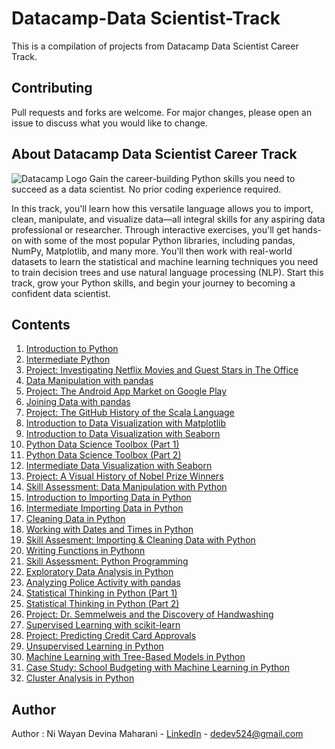# Datacamp-Data Scientist-Track
This is a compilation of projects from Datacamp Data Scientist Career Track.

## Contributing
Pull requests and forks are welcome. For major changes, please open an issue to discuss what you would like to change.

## About Datacamp Data Scientist Career Track
![Datacamp Logo](https://dataresident.com/wp-content/uploads/2021/12/is-datacamp-worth-it.png)
Gain the career-building Python skills you need to succeed as a data scientist. No prior coding experience required.

In this track, you'll learn how this versatile language allows you to import, clean, manipulate, and visualize data—all integral skills for any aspiring data professional or researcher. Through interactive exercises, you'll get hands-on with some of the most popular Python libraries, including pandas, NumPy, Matplotlib, and many more. You'll then work with real-world datasets to learn the statistical and machine learning techniques you need to train decision trees and use natural language processing (NLP). Start this track, grow your Python skills, and begin your journey to becoming a confident data scientist.

## Contents
1. [Introduction to Python](https://app.datacamp.com/learn/courses/intro-to-python-for-data-science)
2. [Intermediate Python](https://app.datacamp.com/learn/courses/intermediate-python)
3. [Project: Investigating Netflix Movies and Guest Stars in The Office](https://app.datacamp.com/learn/projects/entertainment-data)
4. [Data Manipulation with pandas](https://app.datacamp.com/learn/courses/data-manipulation-with-pandas)
5. [Project: The Android App Market on Google Play](https://app.datacamp.com/learn/projects/android-app-market)
6. [Joining Data with pandas](https://app.datacamp.com/learn/courses/joining-data-with-pandas)
7. [Project: The GitHub History of the Scala Language](https://app.datacamp.com/learn/projects/163)
8. [Introduction to Data Visualization with Matplotlib](https://app.datacamp.com/learn/courses/introduction-to-data-visualization-with-matplotlib)
9. [Introduction to Data Visualization with Seaborn](https://app.datacamp.com/learn/courses/introduction-to-data-visualization-with-seaborn)
10. [Python Data Science Toolbox (Part 1)](https://app.datacamp.com/learn/courses/python-data-science-toolbox-part-1)
11. [Python Data Science Toolbox (Part 2)](https://app.datacamp.com/learn/courses/python-data-science-toolbox-part-2)
12. [Intermediate Data Visualization with Seaborn](https://app.datacamp.com/learn/courses/intermediate-data-visualization-with-seaborn)
13. [Project: A Visual History of Nobel Prize Winners](https://app.datacamp.com/learn/projects/nobel-winners)
14. [Skill Assessment: Data Manipulation with Python](https://assessment.datacamp.com/data-manipulation-with-python?track_title=Data%20Scientist%20%20with%20Python&track_url=https://www.datacamp.com/tracks/data-scientist-with-python/continue&next_content_type=course&next_content_title=Introduction%20to%20Importing%20Data%20in%20Python&next_content_technology=python)
15. [Introduction to Importing Data in Python](https://app.datacamp.com/learn/courses/introduction-to-importing-data-in-python)
16. [Intermediate Importing Data in Python](https://app.datacamp.com/learn/courses/intermediate-importing-data-in-python)
17. [Cleaning Data in Python](https://app.datacamp.com/learn/courses/cleaning-data-in-python)
18. [Working with Dates and Times in Python](https://app.datacamp.com/learn/courses/working-with-dates-and-times-in-python)
19. [Skill Assesment: Importing & Cleaning Data with Python](https://assessment.datacamp.com/importing-cleaning-data-with-python?track_title=Data%20Scientist%20%20with%20Python&track_url=https://www.datacamp.com/tracks/data-scientist-with-python/continue&next_content_type=course&next_content_title=Writing%20Functions%20in%20Python&next_content_technology=python)
20. [Writing Functions in Pythonn](https://app.datacamp.com/learn/courses/writing-functions-in-python)
21. [Skill Assessment: Python Programming](https://assessment.datacamp.com/python-programming?track_title=Data%20Scientist%20%20with%20Python&track_url=https://www.datacamp.com/tracks/data-scientist-with-python/continue&next_content_type=course&next_content_title=Exploratory%20Data%20Analysis%20in%20Python&next_content_technology=python)
22. [Exploratory Data Analysis in Python](https://app.datacamp.com/learn/courses/exploratory-data-analysis-in-python)
23. [Analyzing Police Activity with pandas](https://app.datacamp.com/learn/courses/analyzing-police-activity-with-pandas)
24. [Statistical Thinking in Python (Part 1)](https://app.datacamp.com/learn/courses/statistical-thinking-in-python-part-1)
25. [Statistical Thinking in Python (Part 2)](https://app.datacamp.com/learn/courses/statistical-thinking-in-python-part-2)
26. [Project: Dr. Semmelweis and the Discovery of Handwashing](https://app.datacamp.com/learn/projects/discovery-of-handwashing)
27. [Supervised Learning with scikit-learn](https://app.datacamp.com/learn/courses/supervised-learning-with-scikit-learn)
28. [Project: Predicting Credit Card Approvals](https://app.datacamp.com/learn/projects/558)
29. [Unsupervised Learning in Python](https://app.datacamp.com/learn/courses/unsupervised-learning-in-python)
30. [Machine Learning with Tree-Based Models in Python](https://app.datacamp.com/learn/courses/machine-learning-with-tree-based-models-in-python)
31. [Case Study: School Budgeting with Machine Learning in Python](https://app.datacamp.com/learn/courses/case-study-school-budgeting-with-machine-learning-in-python)
32. [Cluster Analysis in Python](https://app.datacamp.com/learn/courses/cluster-analysis-in-python)

## Author
Author : Ni Wayan Devina Maharani - [LinkedIn](https://linkedin.com/in/ni-wayan-devina) - dedev524@gmail.com
